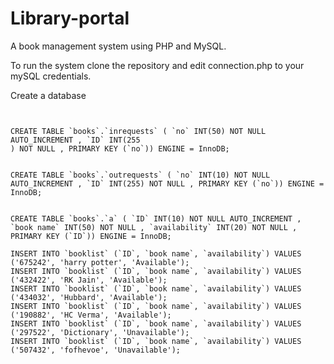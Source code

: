 # Library-portal


A book management system using PHP and MySQL.

To run the system clone the repository and edit connection.php to your mySQL credentials.

Create a database


```CREATE DATABASE IF NOT EXISTS books;


CREATE TABLE `books`.`inrequests` ( `no` INT(50) NOT NULL AUTO_INCREMENT , `ID` INT(255
) NOT NULL , PRIMARY KEY (`no`)) ENGINE = InnoDB;


CREATE TABLE `books`.`outrequests` ( `no` INT(10) NOT NULL AUTO_INCREMENT , `ID` INT(255) NOT NULL , PRIMARY KEY (`no`)) ENGINE = InnoDB;


CREATE TABLE `books`.`a` ( `ID` INT(10) NOT NULL AUTO_INCREMENT , `book name` INT(50) NOT NULL , `availability` INT(20) NOT NULL , PRIMARY KEY (`ID`)) ENGINE = InnoDB;

INSERT INTO `booklist` (`ID`, `book name`, `availability`) VALUES ('675242', 'harry potter', 'Available');
INSERT INTO `booklist` (`ID`, `book name`, `availability`) VALUES ('432422', 'RK Jain', 'Available');
INSERT INTO `booklist` (`ID`, `book name`, `availability`) VALUES ('434032', 'Hubbard', 'Available');
INSERT INTO `booklist` (`ID`, `book name`, `availability`) VALUES ('190882', 'HC Verma', 'Available');
INSERT INTO `booklist` (`ID`, `book name`, `availability`) VALUES ('297522', 'Dictionary', 'Unavailable');
INSERT INTO `booklist` (`ID`, `book name`, `availability`) VALUES ('507432', 'fofhevoe', 'Unavailable');
```



